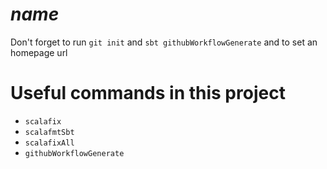 # $name$

Don't forget to run `git init` and `sbt githubWorkflowGenerate` and to set an homepage url

# Useful commands in this project
- `scalafix`
- `scalafmtSbt`
- `scalafixAll`
- `githubWorkflowGenerate`
